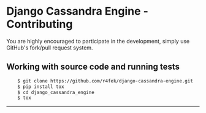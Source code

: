 # Django Cassandra Engine - Contributing

You are highly encouraged to participate in the development,
simply use GitHub's fork/pull request system.

## Working with source code and running tests

``` sh
    $ git clone https://github.com/r4fek/django-cassandra-engine.git
    $ pip install tox
    $ cd django_cassandra_engine
    $ tox
```

---
